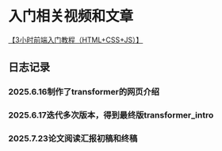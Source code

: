 # 入门相关视频和文章
[【3小时前端入门教程（HTML+CSS+JS）】](https://www.bilibili.com/video/BV1BT4y1W7Aw?p=4&vd_source=4fd6c4265e65c0785c912874692a3971)
## 日志记录
### 2025.6.16制作了transformer的网页介绍
### 2025.6.17迭代多次版本，得到最终版transformer_intro
### 2025.7.23论文阅读汇报初稿和终稿
